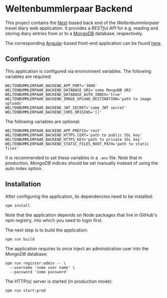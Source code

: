 # Weltenbummlerpaar Backend

This project contains the [Nest][]-based back end of the *Weltenbummlerpaar*
travel diary web application. It provides a *RESTful API* for e.g. reading and
storing diary entries from or to a [MongoDB][] database, respectively.

[Nest]: https://nestjs.com/
[MongoDB]: https://www.mongodb.com/

The corresponding [Angular][]-based front-end application can be found
[here][Frontend].

[Angular]: https://angular.io/
[Frontend]: https://kkrings.github.io/weltenbummlerpaar/


## Configuration

This application is configured via environment variables. The following
variables are required:

    WELTENBUMMLERPAAR_BACKEND_APP_PORT='3000'
    WELTENBUMMLERPAAR_BACKEND_DATABASE_URI='some MongoDB URI'
    WELTENBUMMLERPAAR_BACKEND_DATABASE_AUTO_INDEX='true'
    WELTENBUMMLERPAAR_BACKEND_IMAGE_UPLOAD_DESTINATION='path to image uploads'
    WELTENBUMMLERPAAR_BACKEND_JWT_SECRET='some JWT secret'
    WELTENBUMMLERPAAR_BACKEND_CORS_ORIGINS='[]'

The following variables are optional:

    WELTENBUMMLERPAAR_BACKEND_APP_PREFIX='rest'
    WELTENBUMMLERPAAR_BACKEND_HTTPS_CERT='path to public SSL key'
    WELTENBUMMLERPAAR_BACKEND_HTTPS_KEY='path to private SSL key'
    WELTENBUMMLERPAAR_BACKEND_STATIC_FILES_ROOT_PATH='path to static files'

It is recommended to set these variables in a `.env` file. Note that in
production, *MongoDB* indices should be set manually instead of using
the auto index option. 


## Installation

After configuring the application, its dependencies need to be installed:

    npm install

Note that the application depends on Node packages that live in GitHub's npm
registry, into which you need to login first.

The next step is to build the application:

    npm run build

The application requires to once inject an administration user into the
*MongoDB* database:

    npm run register:admin -- \
      --username 'some user name' \
      --password 'some password'

The HTTP(s) server is started (in production mode):

    npm run start:prod
